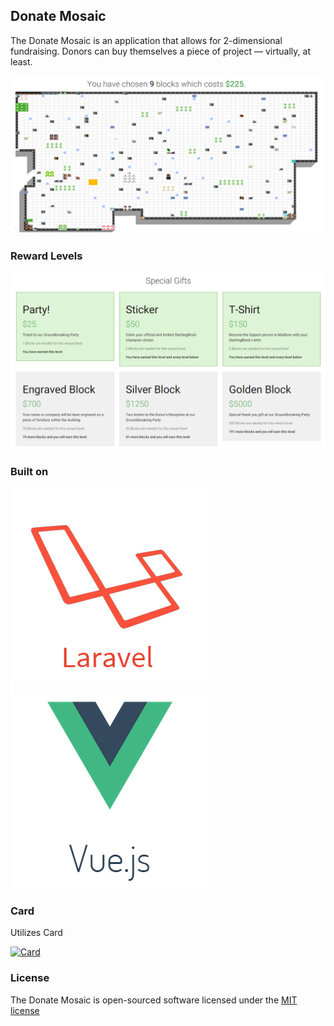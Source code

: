 ## Donate Mosaic

The Donate Mosaic is an application that allows for 2-dimensional fundraising. Donors can buy themselves a piece of project — virtually, at least.

![Donate Mosaic](git/grid.jpg)

### Reward Levels

![Reward Levels built in](git/rewards.jpg)

### Built on

[![Laravel Framework](git/laravel.jpg)](http://laravel.com/)
[![Vue JS](git/vue.jpg)](http://vuejs.org)

### Card

Utilizes Card

[![Card](http://i.imgur.com/qG3TenO.gif)](http://jessepollak.github.io/card/)

### License

The Donate Mosaic is open-sourced software licensed under the [MIT license](http://opensource.org/licenses/MIT)
